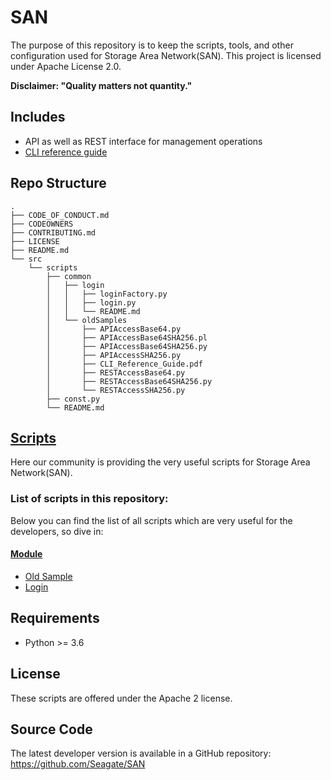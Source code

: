 # SAN
The purpose of this repository is to keep the scripts, tools, and other configuration used for Storage Area Network(SAN). This project is licensed under Apache License 2.0.

**Disclaimer: "Quality matters not quantity."**

## Includes
* API as well as REST interface for management operations
* [CLI reference guide](./src/scripts/oldSamples/CLI_Reference_Guide.pdf)

## Repo Structure

```
.
├── CODE_OF_CONDUCT.md
├── CODEOWNERS
├── CONTRIBUTING.md
├── LICENSE
├── README.md
└── src
    └── scripts
        ├── common
        │   ├── login
        │   │   ├── loginFactory.py
        │   │   ├── login.py
        │   │   └── README.md
        │   └── oldSamples
        │       ├── APIAccessBase64.py
        │       ├── APIAccessBase64SHA256.pl
        │       ├── APIAccessBase64SHA256.py
        │       ├── APIAccessSHA256.py
        │       ├── CLI_Reference_Guide.pdf
        │       ├── RESTAccessBase64.py
        │       ├── RESTAccessBase64SHA256.py
        │       └── RESTAccessSHA256.py
        ├── const.py
        └── README.md

```

## [Scripts](./src/scripts/)

Here our community is providing the very useful scripts for Storage Area Network(SAN). 

### List of scripts in this repository:
Below you can find the list of all scripts which are very useful for the developers, so dive in:

#### [Module](./src/scripts/README.md)

* [Old Sample](./src/scripts/common/oldSamples/)
* [Login](./src/scripts/common/login/README.md)

## Requirements

* Python >= 3.6

## License
These scripts are offered under the Apache 2 license.

## Source Code
The latest developer version is available in a GitHub repository: https://github.com/Seagate/SAN